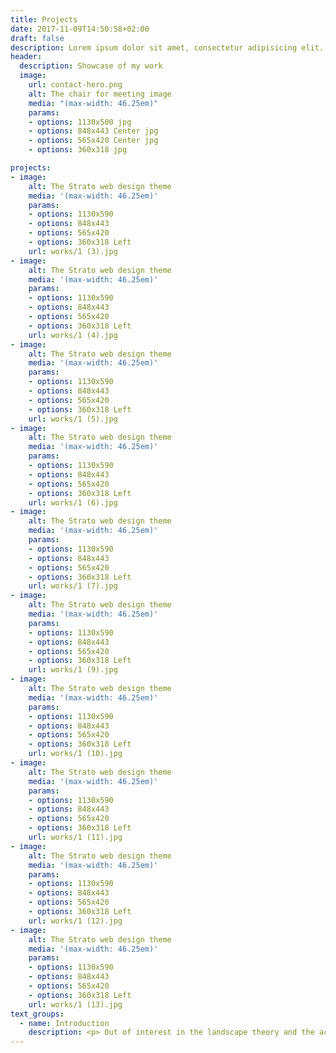 ```yaml
---
title: Projects
date: 2017-11-09T14:50:58+02:00
draft: false
description: Lorem ipsum dolor sit amet, consectetur adipisicing elit. Vero porro tempore voluptas voluptatibus eius a non numquam, quibusdam enim eos.
header:
  description: Showcase of my work
  image:
    url: contact-hero.png
    alt: The chair for meeting image
    media: "(max-width: 46.25em)"
    params:
    - options: 1130x500 jpg
    - options: 848x443 Center jpg
    - options: 565x420 Center jpg
    - options: 360x318 jpg

projects:
- image:
    alt: The Strato web design theme
    media: '(max-width: 46.25em)'
    params:
    - options: 1130x590 
    - options: 848x443
    - options: 565x420
    - options: 360x318 Left
    url: works/1 (3).jpg
- image:
    alt: The Strato web design theme
    media: '(max-width: 46.25em)'
    params:
    - options: 1130x590 
    - options: 848x443
    - options: 565x420
    - options: 360x318 Left
    url: works/1 (4).jpg
- image:
    alt: The Strato web design theme
    media: '(max-width: 46.25em)'
    params:
    - options: 1130x590 
    - options: 848x443
    - options: 565x420
    - options: 360x318 Left
    url: works/1 (5).jpg
- image:
    alt: The Strato web design theme
    media: '(max-width: 46.25em)'
    params:
    - options: 1130x590 
    - options: 848x443
    - options: 565x420
    - options: 360x318 Left
    url: works/1 (6).jpg
- image:
    alt: The Strato web design theme
    media: '(max-width: 46.25em)'
    params:
    - options: 1130x590 
    - options: 848x443
    - options: 565x420
    - options: 360x318 Left
    url: works/1 (7).jpg
- image:
    alt: The Strato web design theme
    media: '(max-width: 46.25em)'
    params:
    - options: 1130x590 
    - options: 848x443
    - options: 565x420
    - options: 360x318 Left
    url: works/1 (9).jpg
- image:
    alt: The Strato web design theme
    media: '(max-width: 46.25em)'
    params:
    - options: 1130x590 
    - options: 848x443
    - options: 565x420
    - options: 360x318 Left
    url: works/1 (10).jpg
- image:
    alt: The Strato web design theme
    media: '(max-width: 46.25em)'
    params:
    - options: 1130x590 
    - options: 848x443
    - options: 565x420
    - options: 360x318 Left
    url: works/1 (11).jpg
- image:
    alt: The Strato web design theme
    media: '(max-width: 46.25em)'
    params:
    - options: 1130x590 
    - options: 848x443
    - options: 565x420
    - options: 360x318 Left
    url: works/1 (12).jpg
- image:
    alt: The Strato web design theme
    media: '(max-width: 46.25em)'
    params:
    - options: 1130x590 
    - options: 848x443
    - options: 565x420
    - options: 360x318 Left
    url: works/1 (13).jpg
text_groups:
  - name: Introduction
    description: <p> Out of interest in the landscape theory and the academic framework, I have read a sea of literature on such theories as landscape urbanism. I believe the landscape should build a complete ecological framework for cities, rather than being spaces in the literal sense, and should guide urban/regional development. Over the past four-year study, my design approach has transformed from solely form-driven narratives to engage deeper inquiry through research, particularly that of adaptive landscape design. In the future, I hope to stimulate the potential of data science in environmental design and planning decisions, and to explore the boundaries of urban ecological frameworks.   </p>
---
```

